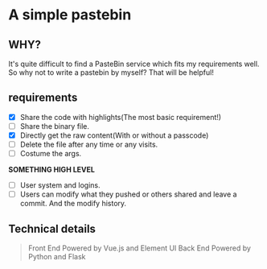 # A simple pastebin

## WHY?

It's quite difficult to find a PasteBin service which fits my requirements well. So why not to write a pastebin by myself? That will be helpful!

## requirements

- [x] Share the code with highlights(The most basic requirement!)
- [ ] Share the binary file.
- [x] Directly get the raw content(With or without a passcode)
- [ ] Delete the file after any time or any visits.
- [ ] Costume the args.

**SOMETHING HIGH LEVEL**

- [ ] User system and logins.
- [ ] Users can modify what they pushed or others shared and leave a commit. And the modify history.

## Technical details

> Front End
> Powered by Vue.js and Element UI
> Back End
> Powered by Python and Flask
